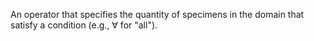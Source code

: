 An operator that specifies the quantity of specimens in the domain that satisfy a condition (e.g., $\forall$ for "all").